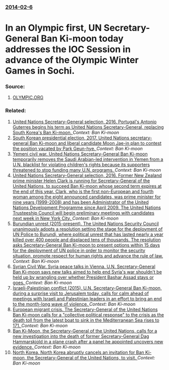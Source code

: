 ### [2014-02-6](/news/2014/02/6/index.md)

# In an Olympic first, UN Secretary-General Ban Ki-moon today addresses the IOC Session in advance of the Olympic Winter Games in Sochi. 




### Source:

1. [OLYMPIC.ORG](http://www.olympic.org/news/un-secretary-general-speaks-at-ioc-session-in-sochi/223182?id=223182/)

### Related:

1. [United Nations Secretary-General selection, 2016. Portugal's Antonio Guterres begins his term as United Nations Secretary-General, replacing South Korea's Ban Ki-moon. ](/news/2017/01/1/united-nations-secretary-general-selection-2016-portugal-s-anta3nio-guterres-begins-his-term-as-united-nations-secretary-general-replacin.md) _Context: Ban Ki-moon_
2. [South Korean presidential election, 2017. United Nations secretary-general Ban Ki-moon and liberal candidate Moon Jae-in plan to contest the position vacated by Park Geun-hye. ](/news/2016/12/22/south-korean-presidential-election-2017-united-nations-secretary-general-ban-ki-moon-and-liberal-candidate-moon-jae-in-plan-to-contest-the.md) _Context: Ban Ki-moon_
3. [Yemeni civil war. United Nations Secretary-General Ban Ki-moon temporarily removes the Saudi Arabian-led intervention in Yemen from a U.N. blacklist for violating children's rights because its supporters threatened to stop funding many U.N. programs. ](/news/2016/06/9/yemeni-civil-war-united-nations-secretary-general-ban-ki-moon-temporarily-removes-the-saudi-arabian-led-intervention-in-yemen-from-a-u-n-b.md) _Context: Ban Ki-moon_
4. [United Nations Secretary-General selection, 2016. Former New Zealand prime minister Helen Clark is running for Secretary-General of the United Nations, to succeed Ban Ki-moon whose second term expires at the end of this year. Clark, who is the first non-European and fourth woman among the eight announced candidates, was prime minister for nine years (1999-2008) and has been Administrator of the United Nations Development Programme since April 2009. The United Nations Trusteeship Council will begin preliminary meetings with candidates next week in New York City. ](/news/2016/04/4/united-nations-secretary-general-selection-2016-former-new-zealand-prime-minister-helen-clark-is-running-for-secretary-general-of-the-unit.md) _Context: Ban Ki-moon_
5. [Burundian unrest (2015-present). The United Nations Security Council unanimously adopts a resolution setting the stage for the deployment of UN Police to Burundi, where political unrest that has lasted nearly a year killed over 400 people and displaced tens of thousands. The resolution asks Secretary-General Ban Ki-moon to present options within 15 days for the deployment of UN police in order to monitor the security situation, promote respect for human rights and advance the rule of law. ](/news/2016/04/2/burundian-unrest-2015-present-the-united-nations-security-council-unanimously-adopts-a-resolution-setting-the-stage-for-the-deployment.md) _Context: Ban Ki-moon_
6. [Syrian Civil War. Syria peace talks in Vienna. U.N. Secretary-General Ban Ki-moon says new talks aimed to help end Syria's war shouldn't be held up by wrangling over whether President Bashar Assad stays or goes. ](/news/2015/10/31/syrian-civil-war-syria-peace-talks-in-vienna-u-n-secretary-general-ban-ki-moon-says-new-talks-aimed-to-help-end-syria-s-war-shouldn-t-be.md) _Context: Ban Ki-moon_
7. [Israeli-Palestinian conflict (2015). U.N. Secretary-General Ban Ki-moon, during a surprise visit to Jerusalem today, calls for calm ahead of meetings with Israeli and Palestinian leaders in an effort to bring an end to the month-long wave of violence. ](/news/2015/10/20/israeli-palestinian-conflict-2015-u-n-secretary-general-ban-ki-moon-during-a-surprise-visit-to-jerusalem-today-calls-for-calm-ahead.md) _Context: Ban Ki-moon_
8. [European migrant crisis. The Secretary-General of the United Nations Ban Ki-moon calls for a "collective political response" to the crisis as the death toll from the latest boat to sink in the Mediterranean Sea rises to 171. ](/news/2015/08/29/european-migrant-crisis-the-secretary-general-of-the-united-nations-ban-ki-moon-calls-for-a-collective-political-response-to-the-crisis-a.md) _Context: Ban Ki-moon_
9. [Ban Ki-Moon, the Secretary-General of the United Nations, calls for a new investigation into the death of former Secretary-General Dag Hammarskjold in a plane crash after a panel he appointed uncovers new evidence. ](/news/2015/07/6/ban-ki-moon-the-secretary-general-of-the-united-nations-calls-for-a-new-investigation-into-the-death-of-former-secretary-general-dag-hamma.md) _Context: Ban Ki-moon_
10. [North Korea. North Korea abruptly cancels an invitation for Ban Ki-moon, the Secretary-General of the United Nations, to visit. ](/news/2015/05/20/north-korea-north-korea-abruptly-cancels-an-invitation-for-ban-ki-moon-the-secretary-general-of-the-united-nations-to-visit.md) _Context: Ban Ki-moon_
